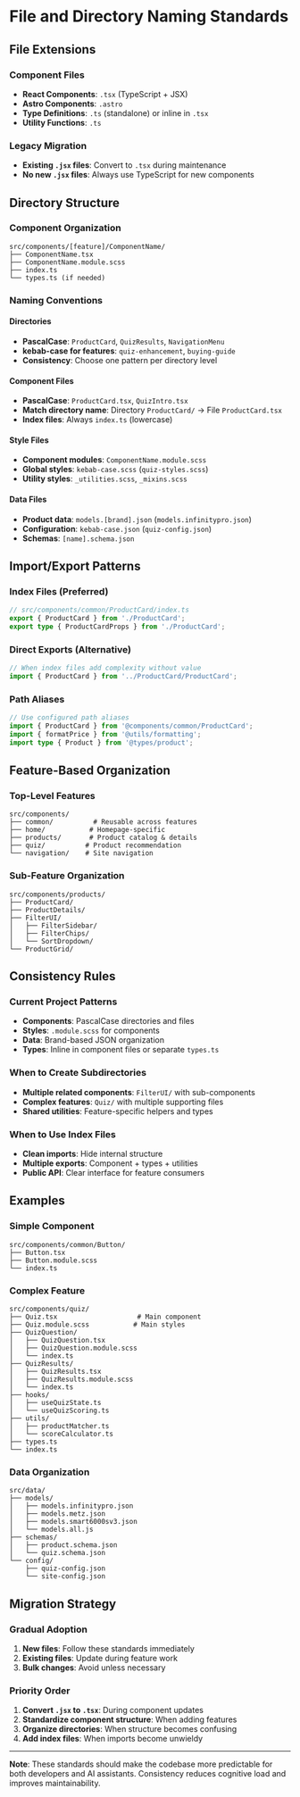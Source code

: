 # File and Directory Naming Standards

## File Extensions

### Component Files

- **React Components**: `.tsx` (TypeScript + JSX)
- **Astro Components**: `.astro`
- **Type Definitions**: `.ts` (standalone) or inline in `.tsx`
- **Utility Functions**: `.ts`

### Legacy Migration

- **Existing `.jsx` files**: Convert to `.tsx` during maintenance
- **No new `.jsx` files**: Always use TypeScript for new components

## Directory Structure

### Component Organization

```
src/components/[feature]/ComponentName/
├── ComponentName.tsx
├── ComponentName.module.scss
├── index.ts
└── types.ts (if needed)
```

### Naming Conventions

#### Directories

- **PascalCase**: `ProductCard`, `QuizResults`, `NavigationMenu`
- **kebab-case for features**: `quiz-enhancement`, `buying-guide`
- **Consistency**: Choose one pattern per directory level

#### Component Files

- **PascalCase**: `ProductCard.tsx`, `QuizIntro.tsx`
- **Match directory name**: Directory `ProductCard/` → File `ProductCard.tsx`
- **Index files**: Always `index.ts` (lowercase)

#### Style Files

- **Component modules**: `ComponentName.module.scss`
- **Global styles**: `kebab-case.scss` (`quiz-styles.scss`)
- **Utility styles**: `_utilities.scss`, `_mixins.scss`

#### Data Files

- **Product data**: `models.[brand].json` (`models.infinitypro.json`)
- **Configuration**: `kebab-case.json` (`quiz-config.json`)
- **Schemas**: `[name].schema.json`

## Import/Export Patterns

### Index Files (Preferred)

```typescript
// src/components/common/ProductCard/index.ts
export { ProductCard } from './ProductCard';
export type { ProductCardProps } from './ProductCard';
```

### Direct Exports (Alternative)

```typescript
// When index files add complexity without value
import { ProductCard } from '../ProductCard/ProductCard';
```

### Path Aliases

```typescript
// Use configured path aliases
import { ProductCard } from '@components/common/ProductCard';
import { formatPrice } from '@utils/formatting';
import type { Product } from '@types/product';
```

## Feature-Based Organization

### Top-Level Features

```
src/components/
├── common/          # Reusable across features
├── home/           # Homepage-specific
├── products/       # Product catalog & details
├── quiz/          # Product recommendation
└── navigation/    # Site navigation
```

### Sub-Feature Organization

```
src/components/products/
├── ProductCard/
├── ProductDetails/
├── FilterUI/
│   ├── FilterSidebar/
│   ├── FilterChips/
│   └── SortDropdown/
└── ProductGrid/
```

## Consistency Rules

### Current Project Patterns

- **Components**: PascalCase directories and files
- **Styles**: `.module.scss` for components
- **Data**: Brand-based JSON organization
- **Types**: Inline in component files or separate `types.ts`

### When to Create Subdirectories

- **Multiple related components**: `FilterUI/` with sub-components
- **Complex features**: `Quiz/` with multiple supporting files
- **Shared utilities**: Feature-specific helpers and types

### When to Use Index Files

- **Clean imports**: Hide internal structure
- **Multiple exports**: Component + types + utilities
- **Public API**: Clear interface for feature consumers

## Examples

### Simple Component

```
src/components/common/Button/
├── Button.tsx
├── Button.module.scss
└── index.ts
```

### Complex Feature

```
src/components/quiz/
├── Quiz.tsx                    # Main component
├── Quiz.module.scss           # Main styles
├── QuizQuestion/
│   ├── QuizQuestion.tsx
│   ├── QuizQuestion.module.scss
│   └── index.ts
├── QuizResults/
│   ├── QuizResults.tsx
│   ├── QuizResults.module.scss
│   └── index.ts
├── hooks/
│   ├── useQuizState.ts
│   └── useQuizScoring.ts
├── utils/
│   ├── productMatcher.ts
│   └── scoreCalculator.ts
├── types.ts
└── index.ts
```

### Data Organization

```
src/data/
├── models/
│   ├── models.infinitypro.json
│   ├── models.metz.json
│   ├── models.smart6000sv3.json
│   └── models.all.js
├── schemas/
│   ├── product.schema.json
│   └── quiz.schema.json
└── config/
    ├── quiz-config.json
    └── site-config.json
```

## Migration Strategy

### Gradual Adoption

1. **New files**: Follow these standards immediately
2. **Existing files**: Update during feature work
3. **Bulk changes**: Avoid unless necessary

### Priority Order

1. **Convert `.jsx` to `.tsx`**: During component updates
2. **Standardize component structure**: When adding features
3. **Organize directories**: When structure becomes confusing
4. **Add index files**: When imports become unwieldy

---

**Note**: These standards should make the codebase more predictable for both developers and AI assistants. Consistency reduces cognitive load and improves maintainability.
